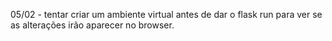 05/02 - tentar criar um ambiente virtual antes de dar o flask run para ver se as alterações irão aparecer no browser.
